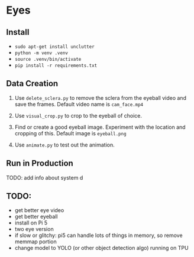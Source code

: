 # Eyes


## Install

- `sudo apt-get install unclutter`
- `python -m venv .venv`
- `source .venv/bin/activate`
- `pip install -r requirements.txt`


## Data Creation

1) Use `delete_sclera.py` to remove the sclera from the eyeball video and save the frames. Default video name is `cam_face.mp4`

2) Use `visual_crop.py` to crop to the eyeball of choice.

3) Find or create a good eyeball image. Experiment with the location and cropping of this. Default image is `eyeball.png`

4) Use `animate.py` to test out the animation.


## Run in Production

TODO: add info about system d


## TODO:

- get better eye video
- get better eyeball
- install on Pi 5
- two eye version
- if slow or glitchy: pi5 can handle lots of things in memory, so remove memmap portion
- change model to YOLO (or other object detection algo) running on TPU